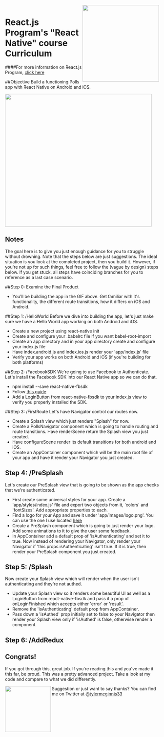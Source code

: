 <img src="http://www.reactjsprogram.com/images/reactjsprogram-500.png" width="250" align="right">

React.js Program's "React Native" course Curriculum
========

####For more information on React.js Program, [click here](http://reactjsprogram.com)

##Objective
Build a functioning Polls app with React Native on Android and iOS.

<img src="http://www.reactjsprogram.com/images/PollsPreview.gif" width="480" height="433">

## Notes
The goal here is to give you just enough guidance for you to struggle without drowning. Note that the steps below are just suggestions. The ideal situation is you look at the completed project, then you build it. However, if you're not up for such things, feel free to follow the (vague by design) steps below. If you get stuck, all steps have coinciding branches for you to reference as a last case scenario.

##Step 0: Examine the Final Product
 * You'll be building the app in the GIF above. Get familiar with it's functionality, the different route transitions, how it differs on iOS and Android.

##Step 1: /HelloWorld
Before we dive into building the app, let's just make sure we have a Hello World app working on both Android and iOS.

 * Create a new project using react-native init
 * Create and configure your .babelrc file if you want babel-root-import
 * Create an app directory and in your app directory create and configure your index.js file
 * Have index.android.js and index.ios.js render your 'app/index.js' file
 * Verify your app works on both Android and iOS (if you're building for both platforms)

##Step 2: /FacebookSDK
We're going to use Facebook to Authenticate. Let's install the Facebook SDK into our React Native app so we can do that.

 * npm install --save react-native-fbsdk
 * Follow [this guide](https://medium.freecodecamp.com/installing-the-facebook-sdk-into-a-react-native-android-and-ios-app-69439bd97a99#.1njr8v2ye)
 * Add a LoginButton from react-native-fbsdk to your index.js view to verify you properly installed the SDK.

##Step 3: /FirstRoute
Let's have Navigator control our routes now.

 * Create a Splash view which just renders "Splash" for now.
 * Create a PollsNavigator component which is going to handle routing and route transitions. Have renderScene return the Splash view you just created.
 * Have configureScene render its default transitions for both android and iOS.
 * Create an AppContainer component which will be the main root file of your app and have it render your Navigator you just created.

## Step 4: /PreSplash
Let's create our PreSplash view that is going to be shown as the app checks that we're authenticated.

 * First create some universal styles for your app. Create a 'app/styles/index.js' file and export two objects from it, 'colors' and 'fontSizes'. Add appropriate properties to each.
 * Find a logo for your App and save it under 'app/images/logo.png'. You can use the one I use located [here](https://github.com/ReactjsProgram/React-Native-Curriculum/blob/progress/app/images/logo.png)
 * Create a PreSplash component which is going to just render your logo. Add some animations to it to give the user some feedback.
 * In AppContainer add a default prop of 'isAuthenticating' and set it to true. Now instead of rendering your Navigator, only render your Navigator if 'this.props.isAuthenticating' isn't true. If it is true, then render your PreSplash component you just created.

## Step 5: /Splash
Now create your Splash view which will render when the user isn't authenticating and they're not authed.

 * Update your Splash view so it renders some beautiful UI as well as a LoginButton from react-native-fbsdk and pass it a prop of onLoginFinished which accepts either 'error' or 'result'.
 * Remove the 'isAuthenticating' default prop from AppContainer.
 * Pass down a 'isAuthed' prop initially set to false to your Navigator then render your Splash view only if 'isAuthed' is false, otherwise render a <Text> component.

## Step 6: /AddRedux

## Congrats!
If you got through this, great job. If you're reading this and you've made it this far, be proud. This was a pretty advanced project. Take a look at my code and compare to what we did differently.

<img src='http://www.reactjsprogram.com/images/tyler-mcginnis.png' width="150px" align="left"/> Suggestion or just want to say thanks? You can find me on Twitter at [@tylermcginnis33](http://twitter.com/tylermcginnis33)

